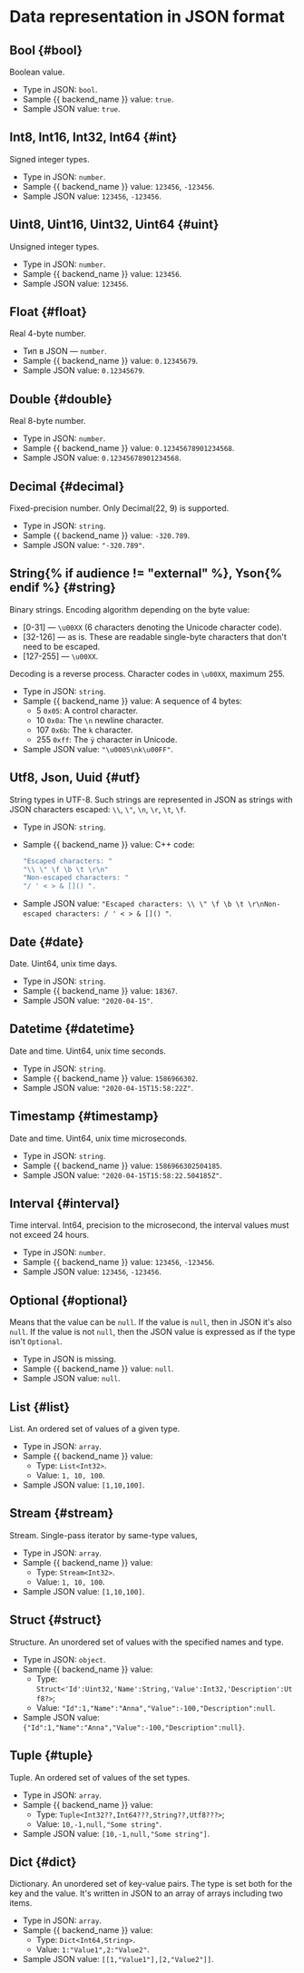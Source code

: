# Data representation in JSON format

## Bool {#bool}

Boolean value.

* Type in JSON: `bool`.
* Sample {{ backend_name }} value: `true`.
* Sample JSON value: `true`.

## Int8, Int16, Int32, Int64 {#int}

Signed integer types.

* Type in JSON: `number`.
* Sample {{ backend_name }} value: `123456`, `-123456`.
* Sample JSON value: `123456`, `-123456`.

## Uint8, Uint16, Uint32, Uint64 {#uint}

Unsigned integer types.

* Type in JSON: `number`.
* Sample {{ backend_name }} value: `123456`.
* Sample JSON value: `123456`.

## Float {#float}

Real 4-byte number.

* Тип в JSON — `number`.
* Sample {{ backend_name }} value: `0.12345679`.
* Sample JSON value: `0.12345679`.

## Double {#double}

Real 8-byte number.

* Type in JSON: `number`.
* Sample {{ backend_name }} value: `0.12345678901234568`.
* Sample JSON value: `0.12345678901234568`.

## Decimal {#decimal}

Fixed-precision number. Only Decimal(22, 9) is supported.

* Type in JSON: `string`.
* Sample {{ backend_name }} value: `-320.789`.
* Sample JSON value: `"-320.789"`.

## String{% if audience != "external" %}, Yson{% endif %} {#string}

Binary strings. Encoding algorithm depending on the byte value:

* [0-31] — `\u00XX` (6 characters denoting the Unicode character code).
* [32-126] — as is. These are readable single-byte characters that don't need to be escaped.
* [127-255] — `\u00XX`.

Decoding is a reverse process. Character codes in `\u00XX`, maximum 255.

* Type in JSON: `string`.
* Sample {{ backend_name }} value: A sequence of 4 bytes:
  * 5 `0x05`: A control character.
  * 10 `0x0a`: The `\n` newline character.
  * 107 `0x6b`: The `k` character.
  * 255 `0xff`: The `ÿ` character in Unicode.
* Sample JSON value: `"\u0005\nk\u00FF"`.

## Utf8, Json, Uuid {#utf}

String types in UTF-8. Such strings are represented in JSON as strings with JSON characters escaped: `\\`, `\"`, `\n`, `\r`, `\t`, `\f`.

* Type in JSON: `string`.

* Sample {{ backend_name }} value: C++ code:

  ```c++
  "Escaped characters: "
  "\\ \" \f \b \t \r\n"
  "Non-escaped characters: "
  "/ ' < > & []() ".
  ```

* Sample JSON value: `"Escaped characters: \\ \" \f \b \t \r\nNon-escaped characters: / ' < > & []() "`.

## Date {#date}

Date. Uint64, unix time days.

* Type in JSON: `string`.
* Sample {{ backend_name }} value: `18367`.
* Sample JSON value: `"2020-04-15"`.

## Datetime {#datetime}

Date and time. Uint64, unix time seconds.

* Type in JSON: `string`.
* Sample {{ backend_name }} value: `1586966302`.
* Sample JSON value: `"2020-04-15T15:58:22Z"`.

## Timestamp {#timestamp}

Date and time. Uint64, unix time microseconds.

* Type in JSON: `string`.
* Sample {{ backend_name }} value: `1586966302504185`.
* Sample JSON value: `"2020-04-15T15:58:22.504185Z"`.

## Interval {#interval}

Time interval. Int64, precision to the microsecond, the interval values must not exceed 24 hours.

* Type in JSON: `number`.
* Sample {{ backend_name }} value: `123456`, `-123456`.
* Sample JSON value: `123456`, `-123456`.

## Optional {#optional}

Means that the value can be `null`. If the value is `null`, then in JSON it's also `null`. If the value is not `null`, then the JSON value is expressed as if the type isn't `Optional`.

* Type in JSON is missing.
* Sample {{ backend_name }} value: `null`.
* Sample JSON value: `null`.

## List {#list}

List. An ordered set of values of a given type.

* Type in JSON: `array`.
* Sample {{ backend_name }} value:
  * Type: `List<Int32>`.
  * Value: `1, 10, 100`.
* Sample JSON value: `[1,10,100]`.

## Stream {#stream}

Stream. Single-pass iterator by same-type values,

* Type in JSON: `array`.
* Sample {{ backend_name }} value:
  * Type: `Stream<Int32>`.
  * Value: `1, 10, 100`.
* Sample JSON value: `[1,10,100]`.

## Struct {#struct}

Structure. An unordered set of values with the specified names and type.

* Type in JSON: `object`.
* Sample {{ backend_name }} value:
  * Type: `Struct<'Id':Uint32,'Name':String,'Value':Int32,'Description':Utf8?>`;
  * Value: `"Id":1,"Name":"Anna","Value":-100,"Description":null`.
* Sample JSON value: `{"Id":1,"Name":"Anna","Value":-100,"Description":null}`.

## Tuple {#tuple}

Tuple. An ordered set of values of the set types.

* Type in JSON: `array`.
* Sample {{ backend_name }} value:
  * Type: `Tuple<Int32??,Int64???,String??,Utf8???>`;
  * Value: `10,-1,null,"Some string"`.
* Sample JSON value: `[10,-1,null,"Some string"]`.

## Dict {#dict}

Dictionary. An unordered set of key-value pairs. The type is set both for the key and the value. It's written in JSON to an array of arrays including two items.

* Type in JSON: `array`.
* Sample {{ backend_name }} value:
  * Type: `Dict<Int64,String>`.
  * Value: `1:"Value1",2:"Value2"`.
* Sample JSON value: `[[1,"Value1"],[2,"Value2"]]`.

